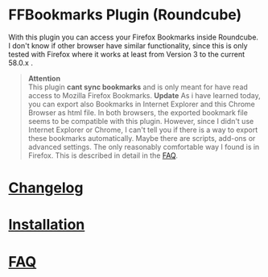 # FFBookmarks Plugin (Roundcube)
With this plugin you can access your Firefox Bookmarks inside Roundcube. I don't know if other browser have similar functionality, since this is only tested with Firefox where it works at least from Version 3 to the current 58.0.x .

> **Attention**  
This plugin **cant sync bookmarks** and is only meant for have read access to Mozilla Firefox Bookmarks.
**Update**
As i have learned today, you can export also Bookmarks in Internet Explorer and this Chrome Browser as html file. In both browsers, the exported bookmark file seems to be compatible with this plugin. However, since I didn't use Internet Explorer or Chrome, I can't tell you if there is a way to export these bookmarks automatically. Maybe there are scripts, add-ons or advanced settings. The only reasonably comfortable way I found is in Firefox. This is described in detail in the [FAQ](../../wiki/FAQ). 

# [Changelog](../../wiki/Changelog)

# [Installation](../../wiki/Installation)

# [FAQ](../../wiki/FAQ)
